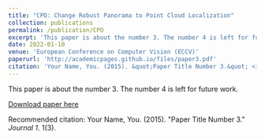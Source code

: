 ```yaml
---
title: "CPO: Change Robust Panorama to Point Cloud Localization"
collection: publications
permalink: /publication/CPO
excerpt: 'This paper is about the number 3. The number 4 is left for future work.'
date: 2022-01-10
venue: 'European Conference on Computer Vision (ECCV)'
paperurl: 'http://academicpages.github.io/files/paper3.pdf'
citation: 'Your Name, You. (2015). &quot;Paper Title Number 3.&quot; <i>Journal 1</i>. 1(3).'
---
```

This paper is about the number 3. The number 4 is left for future work.

[Download paper here](http://academicpages.github.io/files/paper3.pdf)

Recommended citation: Your Name, You. (2015). "Paper Title Number 3." <i>Journal 1</i>. 1(3).